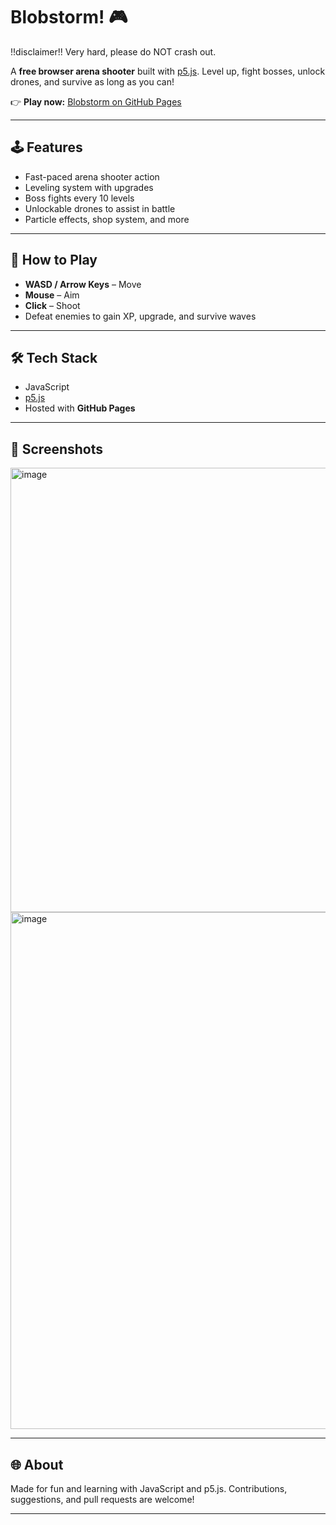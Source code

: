 # Blobstorm! 🎮
!!disclaimer!!
Very hard, please do NOT crash out.

A **free browser arena shooter** built with [p5.js](https://p5js.org/).
Level up, fight bosses, unlock drones, and survive as long as you can!

👉 **Play now:** [Blobstorm on GitHub Pages](https://pwhy2013.github.io/Blobstorm/)

---

## 🕹️ Features

* Fast-paced arena shooter action
* Leveling system with upgrades
* Boss fights every 10 levels
* Unlockable drones to assist in battle
* Particle effects, shop system, and more

---

## 🚀 How to Play

* **WASD / Arrow Keys** – Move
* **Mouse** – Aim
* **Click** – Shoot
* Defeat enemies to gain XP, upgrade, and survive waves

---

## 🛠️ Tech Stack

* JavaScript
* [p5.js](https://p5js.org/)
* Hosted with **GitHub Pages**

---

## 📸 Screenshots

<img width="1380" height="711" alt="image" src="https://github.com/user-attachments/assets/1015a604-8f64-43d5-bae3-37724188f4eb" />
<img width="1899" height="827" alt="image" src="https://github.com/user-attachments/assets/e119a737-65fb-484a-a9a4-bb17c66d982f" />


---

## 🌐 About

Made for fun and learning with JavaScript and p5.js.
Contributions, suggestions, and pull requests are welcome!

---

